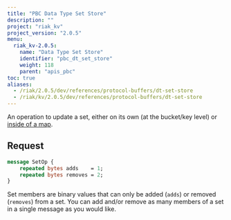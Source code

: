 ```yaml
---
title: "PBC Data Type Set Store"
description: ""
project: "riak_kv"
project_version: "2.0.5"
menu:
  riak_kv-2.0.5:
    name: "Data Type Set Store"
    identifier: "pbc_dt_set_store"
    weight: 118
    parent: "apis_pbc"
toc: true
aliases:
  - /riak/2.0.5/dev/references/protocol-buffers/dt-set-store
  - /riak/kv/2.0.5/dev/references/protocol-buffers/dt-set-store
---
```


An operation to update a set, either on its own (at the bucket/key
level) or [inside of a map](/riak/kv/2.0.5/developing/api/protocol-buffers/dt-map-store).

## Request

```protobuf
message SetOp {
    repeated bytes adds    = 1;
    repeated bytes removes = 2;
}
```

Set members are binary values that can only be added (`adds`) or removed
(`removes`) from a set. You can add and/or remove as many members of a
set in a single message as you would like.
